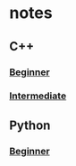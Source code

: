 # notes

## C++

### [Beginner](cpp-beginner)

### [Intermediate](cpp-intermediate)

## Python

### [Beginner](python-beginner)
